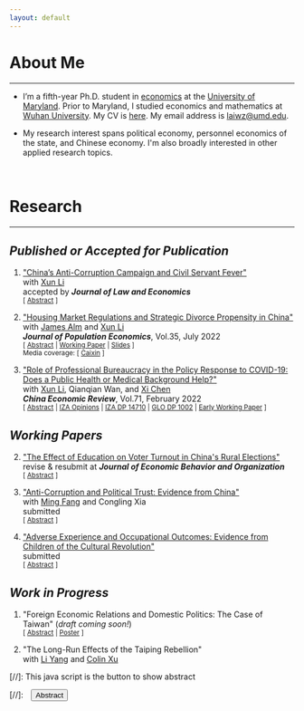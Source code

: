 ```yaml
---
layout: default
---
```


# About Me
-------------------------------------------
- I’m a fifth-year Ph.D. student in [economics](https://econ.umd.edu/) at the [University of Maryland](https://www.umd.edu/). Prior to Maryland, I studied economics and mathematics at [Wuhan University](https://www.whu.edu.cn/). My CV is [here](/assets/pdfs/CV.pdf). My email address is [laiwz@umd.edu](mailto:laiwz@umd.edu).

- My research interest spans political economy, personnel economics of the state, and Chinese economy. I'm also broadly interested in other applied research topics.

<br>

# Research
-------------------------------------------
## _Published or Accepted for Publication_
1. ["China’s Anti-Corruption Campaign and Civil Servant Fever"](https://papers.ssrn.com/sol3/papers.cfm?abstract_id=3662406) <br>
with [Xun Li](https://sites.google.com/site/xlihomepage/) <br>
accepted by ***Journal of Law and Economics*** <br>
<small>[ <a href="#/" onclick="visib('civilservant')">Abstract</a> ]</small>

    <div id="civilservant" style="display: none; text-align: left; line-height: 1.5" >
    What is the impact of anti-corruption efforts on entry into bureaucratic jobs? This paper approaches this question theoretically and empirically through the lens of China's anti-corruption campaign since 2013. We leverage a novel dataset of national civil service exams. Exploiting assignment and timing variations in anti-corruption inspections on government departments, our difference-in-differences estimate shows that a department had significantly fewer applicants following an inspection. We provide evidence that the decline in bureaucratic entry has occurred since the campaign lowered the (expected) returns from bureaucratic jobs by (i) improving corruption detection and (ii) constraining power likely to be abused. In contrast, we do not find evidence that the campaign affected legal income. Furthermore, simulation exercises suggest that after the anti-corruption campaign, incoming bureaucrats may have lower ability but higher prosociality than before.
    <br><br/></div>
    
1. ["Housing Market Regulations and Strategic Divorce Propensity in China"](https://link.springer.com/article/10.1007/s00148-021-00853-2) <br>
with [James Alm](https://liberalarts.tulane.edu/departments/economics/people/james-alm) and [Xun Li](https://sites.google.com/site/xlihomepage/) <br>
***Journal of Population Economics***, Vol.35, July 2022 <br>
<small>[ <a href="#/" onclick="visib('housing-market-divorce')">Abstract</a> | [Working Paper](https://papers.ssrn.com/sol3/papers.cfm?abstract_id=3480934) | [Slides](/assets/pdfs/Divorce_Renmin-GLO_20211212.pdf) ]</small><br>
<small>Media coverage: [ [Caixin](https://cec.blog.caixin.com/archives/262217) ]</small>

    <div id="housing-market-divorce" style="display: none; text-align: left; line-height: 1.5" >
    In China’s regulated housing markets, a married couple may choose strategically to divorce in order to purchase more houses and/or purchase with more favorable financial conditions. Our study examines the propensity for strategic divorce induced by housing market regulations in China. To overcome the difficulty of using conventional divorce data to distinguish between a “true” divorce and a strategic (or a “fake”) divorce, we design an identification strategy using data on internet searches for divorce- and marriage-related keywords in 32 Chinese major cities from 2009 through 2016. Our difference-in-differences estimates provide robust evidence that housing market regulations significantly increase the propensity for strategic divorce. Our results also show that the increase in the propensity for strategic divorce is weaker in cities with higher male–female ratios and with stronger Confucian ideologies. These findings point to the role that housing market regulations play in distorting a family’s choices, as well as to the importance for policymakers to consider unintended impacts of regulations.
    <br><br/></div>


2. ["Role of Professional Bureaucracy in the Policy Response to COVID-19: Does a Public Health or Medical Background Help?"](https://www.sciencedirect.com/science/article/pii/S1043951X21001516?via%3Dihub) <br>
with [Xun Li](https://sites.google.com/site/xlihomepage/), Qianqian Wan, and [Xi Chen](https://ysph.yale.edu/profile/xi_chen/) <br>
***China Economic Review***, Vol.71, February 2022 <br>
<small>[ <a href="#/" onclick="visib('bureaucracy-covid')">Abstract</a> | [IZA Opinions](https://wol.iza.org/opinions/does-health-professionalism-among-bureaucrats-help-weather-covid-pandemic) | [IZA DP 14710](https://www.iza.org/publications/dp/14710) | [GLO DP 1002](https://ideas.repec.org/p/zbw/glodps/1002.html) | [Early Working Paper](https://papers.ssrn.com/sol3/papers.cfm?abstract_id=3713238) ]</small>

    <div id="bureaucracy-covid" style="display: none; text-align: left; line-height: 1.5" >
    In response to the outbreak of coronavirus disease 2019 (COVID-19), there have been substantial variations in policy response and performance for disease control and prevention within and across nations. It remains unclear to what extent these variations may be explained by bureaucrats' professionalism, as measured by their educational background or work experience in public health or medicine. To investigate the effects of officials' professionalism on their response to and performance in fighting the COVID-19 pandemic, we collect information from the résumés of government and Party officials in 294 Chinese cities, and integrate this information with other data sources, including weather conditions, city characteristics, COVID-19-related policy measures, and health outcomes. We show that, on average, cities whose top officials had public health or medical backgrounds (PHMBGs) had a significantly lower infection rate than cities whose top officials lacked such backgrounds. We test the mechanisms of these effects and find that cities whose officials had a PHMBG implemented community closure more rapidly than those lacked such backgrounds. Our findings highlight the importance of professionalism in combating the pandemic.
    <br><br/></div>


## _Working Papers_
2. ["The Effect of Education on Voter Turnout in China's Rural Elections"](/assets/pdfs/turnout_draft.pdf) <br>
revise & resubmit at ***Journal of Economic Behavior and Organization*** <br>
<small>[ <a href="#/" onclick="visib('turnout')">Abstract</a> ]</small>

    <div id="turnout" style="display: none; text-align: left; line-height: 1.5" >
    Conventional wisdom and evidence from democracies suggest that more education should increase voter turnout. This paper revisits this issue by analyzing turnout in China's rural elections. Employing an instrumental variable strategy, I find that more education reduces turnout in rural elections. I provide suggestive evidence that more educated people may face higher opportunity costs of voting, which explain about 44% of cross-province variations in education-turnout links. I also discuss the role of other factors, including liberal attitudes, Confucian culture, and election stakes.
    <br><br/></div>

3. ["Anti-Corruption and Political Trust: Evidence from China"](https://drive.google.com/file/d/1I4VdXnyRlvD1iXS94QTV5Xw3gOGPrh6G/view) <br>
with [Ming Fang](https://sites.google.com/umd.edu/ming-fang) and Congling Xia <br>
submitted <br>
<small>[ <a href="#/" onclick="visib('anticorruption-trust')">Abstract</a> ]</small>

    <div id="anticorruption-trust" style="display: none; text-align: left; line-height: 1.5" >
    How can anti-corruption influence political trust in government? We investigate this question through the lens of China's recent anti-corruption campaign since 2013, which has unprecedentedly disclosed many corruption investigations to the public. By analyzing a large individual panel dataset, we show that on average, the campaign significantly reduces political trust, and the drop is more pronounced among groups less informed of corruption before. We document strong heterogeneity in trust changes possibly driven by a pro- and anti-government cleavage, captured by unpleasant experiences with the government, pro-government indoctrination, and Confucian norms. Our results fit in a model where polarization is rationalized by differences in priors about the government. We also rule out several alternative explanations for our findings.
    <br><br/></div>

4. ["Adverse Experience and Occupational Outcomes: Evidence from Children of the Cultural Revolution"](/assets/pdfs/cr_draft.pdf) <br>
submitted <br>
<small>[ <a href="#/" onclick="visib('cultural_revolution')">Abstract</a> ]</small>

    <div id="cultural_revolution" style="display: none; text-align: left; line-height: 1.5" >
    This paper studies the long-term occupational effects of China's Cultural Revolution (1966--76, CR), which involved a strong sense of dislike towards professionals. Using a difference-in-differences design, I find that individuals whose fathers experienced higher levels of violence during the CR are less inclined to pursue professional occupations. However, I do not observe a significant impact of mothers' exposure. Furthermore, there is limited evidence that the CR led to constraints hindering access to professional jobs in terms of human capital, family environment, and local economic conditions. I find patterns consistent with a model of preference transmission within families. Additionally, I provide evidence indicating that the dislike towards professional occupations may persist in the third generation, especially in the patriarchal line.
    <br><br/></div>
    

## _Work in Progress_
1. "Foreign Economic Relations and Domestic Politics: The Case of Taiwan" (_draft coming soon!_) <br>
<small> [ <a href="#/" onclick="visib('taiwan-exports')">Abstract</a> | [Poster](/assets/pdfs/poster_taiwan.pdf) ] </small>

    <div id="taiwan-exports" style="display: none; text-align: left; line-height: 1.5" >
    How do foreign economic influences shape domestic politics? I study this question leveraging the unique settings of Taiwan, where exports heavily rely on the Chinese market, and the major political cleavage is relations with mainland China. Using a shift-share design,  I find that townships with more exports to mainland China vote less for the Democratic Progressive Party, the major party that unequivocally supports Taiwanese independence. I offer suggestive evidence that interested voters may worry about losing economic benefits brought by exports to mainland China and so avoid choices likely to cause tensions. I do not detect impacts on party identification, identity, and attitudes toward unification or independence.
    <br><br/></div>

3. "The Long-Run Effects of the Taiping Rebellion" <br>
with [Li Yang](https://sites.google.com/view/lyang/) and [Colin Xu](https://www.worldbank.org/en/about/people/l/l-colin-xu)


[//]: This java script is the button to show abstract
<script>
 function visib(id) {
  var x = document.getElementById(id);
  if (x.style.display === "block") {
    x.style.display = "none";
  } else {
    x.style.display = "block";
  }
}
</script>

[//]:&emsp;<button onclick="visib('polariz')" class="btn btn--inverse btn--small">Abstract</button>
